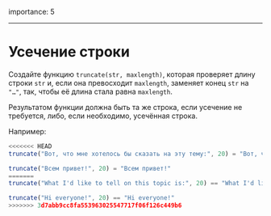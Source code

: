 importance: 5

---

# Усечение строки

Создайте функцию `truncate(str, maxlength)`, которая проверяет длину строки `str` и, если она превосходит `maxlength`, заменяет конец `str` на `"…"`, так, чтобы её длина стала равна `maxlength`.

Результатом функции должна быть та же строка, если усечение не требуется, либо, если необходимо, усечённая строка.

Например:

```js
<<<<<<< HEAD
truncate("Вот, что мне хотелось бы сказать на эту тему:", 20) = "Вот, что мне хотело…"

truncate("Всем привет!", 20) = "Всем привет!"
=======
truncate("What I'd like to tell on this topic is:", 20) == "What I'd like to te…"

truncate("Hi everyone!", 20) == "Hi everyone!"
>>>>>>> 3d7abb9cc8fa553963025547717f06f126c449b6
```
